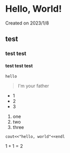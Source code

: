 # Hello, World!
Created on 2023/1/8
## test
### test test
#### test test test
`hello`
> I'm your father

- 1
- 2
- 3

1. one
2. two
3. three

```
cout<<"hello, world"<<endl
```

$1+1=2$
